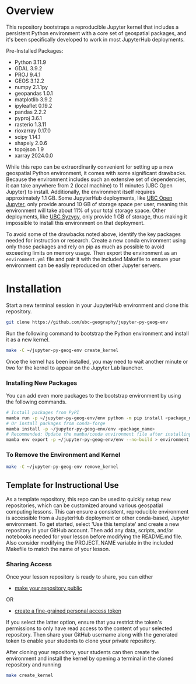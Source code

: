 # Overview

This repository bootstraps a reproducible Jupyter kernel that includes a
persistent Python environment with a core set of geospatial packages, and it's
been specifically developed to work in most JupyterHub deployments.

Pre-Installed Packages:

- Python 3.11.9
- GDAL 3.9.2
- PROJ 9.4.1
- GEOS 3.12.2
- numpy 2.1.1py
- geopandas 1.0.1
- matplotlib 3.9.2
- ipyleaflet 0.19.2
- pandas 2.2.2
- pyproj 3.6.1
- rasterio 1.3.11
- rioxarray 0.17.0
- scipy 1.14.1
- shapely 2.0.6
- topojson 1.9
- xarray 2024.0.0

While this repo can be extraordinarily convenient for setting up a new
geospatial Python environment, it comes with some significant drawbacks. Because
the environment includes such an extensive set of dependencies, it can take
anywhere from 2 (local machine) to 11 minutes (UBC Open Jupyter) to install.
Additionally, the environment itself requires approximately 1.1 GB. Some
JupyterHub deployments, like [UBC Open Jupyter](https://open.jupyter.ubc.ca),
only provide around 10 GB of storage space per user, meaning this environment
will take about 11% of your total storage space. Other deployments, like
[UBC Syzygy](https://ubc.syzygy.ca), only provide 1 GB of storage, thus making
it impossible to install this environment on that deployment.

To avoid some of the drawbacks noted above, identify the key packages needed for
instruction or research. Create a new conda environment using only those
packages and rely on pip as much as possible to avoid exceeding limits on memory
usage. Then export the environment as an `environment.yml` file and pair it with
the included Makefile to ensure your environment can be easily reproduced on
other Jupyter servers.

# Installation

Start a new terminal session in your JupyterHub environment and clone this
repository.

```bash
git clone https://github.com/ubc-geography/jupyter-py-geog-env
```

Run the following command to bootstrap the Python environment and install it as
a new kernel.

```bash
make -C ~/jupyter-py-geog-env create_kernel
```

Once the kernel has been installed, you may need to wait another minute or two
for the kernel to appear on the Jupyter Lab launcher.

### Installing New Packages

You can add even more packages to the bootstrap environment by using the
following commands.

```bash
# Install packages from PyPI
mamba run -p ~/jupyter-py-geog-env/env python -m pip install <package_name>
# Or install packages from conda-forge
mamba install -p ~/jupyter-py-geog-env/env <package_name>
# Recommended: Update the mamba/conda environment file after installing new packages to ensure the environment is reproducible
mamba env export -p ~/jupyter-py-geog-env/env --no-build > environment.yml
```

### To Remove the Environment and Kernel

```bash
make -C ~/jupyter-py-geog-env remove_kernel
```

## Template for Instructional Use

As a template repository, this repo can be used to quickly setup new
repositories, which can be customized around various geospatial computing
lessons. This can ensure a consistent, reproducible environment is accessible
from a JupyterHub deployment or other conda-based, Jupyter environment. To get
started, select 'Use this template' and create a new repository in your GitHub
account. Then add any data, scripts, and/or notebooks needed for your lesson
before modifying the README.md file. Also consider modifying the PROJECT_NAME
variable in the included Makefile to match the name of your lesson.

### Sharing Access

Once your lesson repository is ready to share, you can either

- [make your repository public](https://docs.github.com/en/repositories/managing-your-repositorys-settings-and-features/managing-repository-settings/setting-repository-visibility#making-a-repository-public)

OR

- [create a fine-grained personal access token](https://docs.github.com/en/authentication/keeping-your-account-and-data-secure/managing-your-personal-access-tokens#creating-a-fine-grained-personal-access-token)

If you select the latter option, ensure that you restrict the token's
permissions to only have read access to the content of your selected repository.
Then share your GitHub username along with the generated token to enable your
students to clone your private repository.

After cloning your repository, your students can then create the environment and
install the kernel by opening a terminal in the cloned repository and running

```bash
make create_kernel
```
